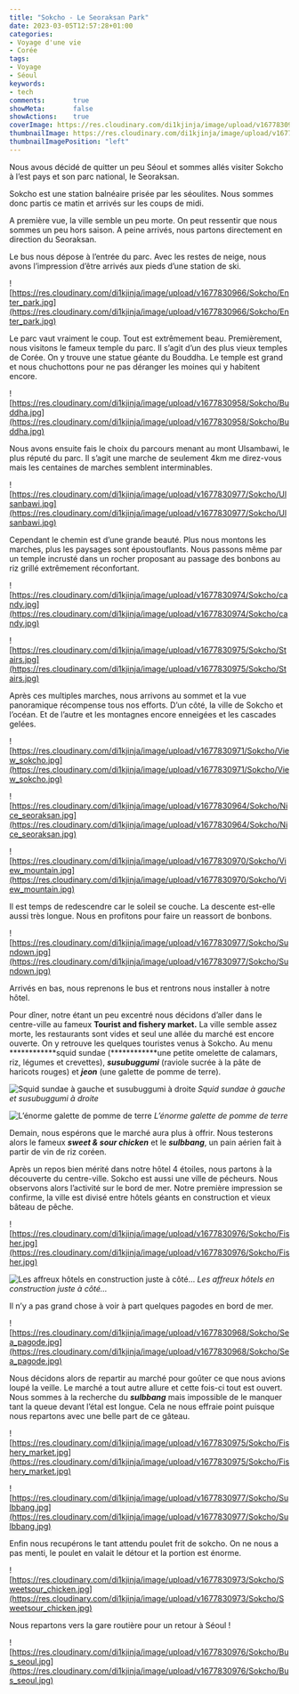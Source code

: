 ```yaml
---
title: "Sokcho - Le Seoraksan Park"
date: 2023-03-05T12:57:28+01:00
categories:
- Voyage d'une vie
- Corée
tags:
- Voyage
- Séoul
keywords:
- tech
comments:       true
showMeta:       false
showActions:    true
coverImage: https://res.cloudinary.com/di1kjinja/image/upload/v1677830964/Sokcho/Nice_seoraksan.jpg
thumbnailImage: https://res.cloudinary.com/di1kjinja/image/upload/v1677830964/Sokcho/Nice_seoraksan.jpg
thumbnailImagePosition: "left"
---
```


Nous avous décidé de quitter un peu Séoul et sommes allés visiter Sokcho à l’est pays et son parc national, le Seoraksan. 

Sokcho est une station balnéaire prisée par les séoulites. Nous sommes donc partis ce matin et arrivés sur les coups de midi. 

A première vue, la ville semble un peu morte. On peut ressentir que nous sommes un peu hors saison. A peine arrivés, nous partons directement en direction du Seoraksan. 

Le bus nous dépose à l’entrée du parc. Avec les restes de neige, nous avons l’impression d’être arrivés aux pieds d’une station de ski. 

![https://res.cloudinary.com/di1kjinja/image/upload/v1677830966/Sokcho/Enter_park.jpg](https://res.cloudinary.com/di1kjinja/image/upload/v1677830966/Sokcho/Enter_park.jpg)

Le parc vaut vraiment le coup. Tout est extrêmement beau. Premièrement, nous visitons le fameux temple du parc. Il s’agit d’un des plus vieux temples de Corée. On y trouve une statue géante du Bouddha. Le temple est grand et nous chuchottons pour ne pas déranger les moines qui y habitent encore. 

![https://res.cloudinary.com/di1kjinja/image/upload/v1677830958/Sokcho/Buddha.jpg](https://res.cloudinary.com/di1kjinja/image/upload/v1677830958/Sokcho/Buddha.jpg)

Nous avons ensuite fais le choix du parcours menant au mont Ulsambawi, le plus réputé du parc. Il s’agit une marche de seulement 4km me direz-vous mais les centaines de marches semblent interminables. 

![https://res.cloudinary.com/di1kjinja/image/upload/v1677830977/Sokcho/Ulsanbawi.jpg](https://res.cloudinary.com/di1kjinja/image/upload/v1677830977/Sokcho/Ulsanbawi.jpg)

Cependant le chemin est d’une grande beauté. Plus nous montons les marches, plus les paysages sont époustouflants. Nous passons même par un temple incrusté dans un rocher proposant au passage des bonbons au riz grillé extrêmement réconfortant. 

![https://res.cloudinary.com/di1kjinja/image/upload/v1677830974/Sokcho/candy.jpg](https://res.cloudinary.com/di1kjinja/image/upload/v1677830974/Sokcho/candy.jpg)

![https://res.cloudinary.com/di1kjinja/image/upload/v1677830975/Sokcho/Stairs.jpg](https://res.cloudinary.com/di1kjinja/image/upload/v1677830975/Sokcho/Stairs.jpg)

Après ces multiples marches, nous arrivons au sommet et la vue panoramique récompense tous nos efforts. D’un côté, la ville de Sokcho et l’océan. Et de l’autre et les montagnes encore enneigées et les cascades gelées. 

![https://res.cloudinary.com/di1kjinja/image/upload/v1677830971/Sokcho/View_sokcho.jpg](https://res.cloudinary.com/di1kjinja/image/upload/v1677830971/Sokcho/View_sokcho.jpg)

![https://res.cloudinary.com/di1kjinja/image/upload/v1677830964/Sokcho/Nice_seoraksan.jpg](https://res.cloudinary.com/di1kjinja/image/upload/v1677830964/Sokcho/Nice_seoraksan.jpg)

![https://res.cloudinary.com/di1kjinja/image/upload/v1677830970/Sokcho/View_mountain.jpg](https://res.cloudinary.com/di1kjinja/image/upload/v1677830970/Sokcho/View_mountain.jpg)

Il est temps de redescendre car le soleil se couche. La descente est-elle aussi très longue. Nous en profitons pour faire un reassort de bonbons. 

![https://res.cloudinary.com/di1kjinja/image/upload/v1677830977/Sokcho/Sundown.jpg](https://res.cloudinary.com/di1kjinja/image/upload/v1677830977/Sokcho/Sundown.jpg)

Arrivés en bas, nous reprenons le bus et rentrons nous installer à notre hôtel. 

Pour dîner, notre étant un peu excentré nous décidons d’aller dans le centre-ville au fameux ****************************Tourist and fishery market.**************************** La ville semble assez morte, les restaurants sont vides et seul une allée du marché est encore ouverte. On y retrouve les quelques touristes venus à Sokcho. Au menu ************squid sundae (************une petite omelette de calamars, riz, légumes et crevettes), ***********susubuggumi*********** (raviole sucrée à la pâte de haricots rouges) et *****jeon***** (une galette de pomme de terre). 

![*Squid sundae à gauche et susubuggumi à droite*](https://res.cloudinary.com/di1kjinja/image/upload/v1677830976/Sokcho/Squid_sundae.jpg)
*Squid sundae à gauche et susubuggumi à droite*

![*L’énorme galette de pomme de terre*](https://res.cloudinary.com/di1kjinja/image/upload/v1677830976/Sokcho/Potatoe_jeon.jpg)
*L’énorme galette de pomme de terre*

Demain, nous espérons que le marché aura plus à offrir. Nous testerons alors le fameux *****************************sweet & sour chicken***************************** et le *********sulbbang*********, un pain aérien fait à partir de vin de riz coréen. 

Après un repos bien mérité dans notre hôtel 4 étoiles, nous partons à la découverte du centre-ville. Sokcho est aussi une ville de pécheurs. Nous observons alors l’activité sur le bord de mer. Notre première impression se confirme, la ville est divisé entre hôtels géants en construction et vieux bâteau de pêche.  

![https://res.cloudinary.com/di1kjinja/image/upload/v1677830976/Sokcho/Fisher.jpg](https://res.cloudinary.com/di1kjinja/image/upload/v1677830976/Sokcho/Fisher.jpg)

![*Les affreux hôtels en construction juste à côté…*](https://res.cloudinary.com/di1kjinja/image/upload/v1677830963/Sokcho/Ugly_construction.jpg)
*Les affreux hôtels en construction juste à côté…*

Il n’y a pas grand chose à voir à part quelques pagodes en bord de mer.

![https://res.cloudinary.com/di1kjinja/image/upload/v1677830968/Sokcho/Sea_pagode.jpg](https://res.cloudinary.com/di1kjinja/image/upload/v1677830968/Sokcho/Sea_pagode.jpg)

Nous décidons alors de repartir au marché pour goûter ce que nous avions loupé la veille. Le marché a tout autre allure et cette fois-ci tout est ouvert. Nous sommes à la recherche du ***********sulbbang*********** mais impossible de le manquer tant la queue devant l’étal est longue. Cela ne nous effraie point puisque nous repartons avec une belle part de ce gâteau. 

![https://res.cloudinary.com/di1kjinja/image/upload/v1677830975/Sokcho/Fishery_market.jpg](https://res.cloudinary.com/di1kjinja/image/upload/v1677830975/Sokcho/Fishery_market.jpg)

![https://res.cloudinary.com/di1kjinja/image/upload/v1677830977/Sokcho/Sulbbang.jpg](https://res.cloudinary.com/di1kjinja/image/upload/v1677830977/Sokcho/Sulbbang.jpg)

Enfin nous recupérons le tant attendu poulet frit de sokcho. On ne nous a pas menti, le poulet en valait le détour et la portion est énorme. 

![https://res.cloudinary.com/di1kjinja/image/upload/v1677830973/Sokcho/Sweetsour_chicken.jpg](https://res.cloudinary.com/di1kjinja/image/upload/v1677830973/Sokcho/Sweetsour_chicken.jpg)

Nous repartons vers la gare routière pour un retour à Séoul ! 

![https://res.cloudinary.com/di1kjinja/image/upload/v1677830976/Sokcho/Bus_seoul.jpg](https://res.cloudinary.com/di1kjinja/image/upload/v1677830976/Sokcho/Bus_seoul.jpg)
